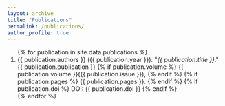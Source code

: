 ```yaml
---
layout: archive
title: "Publications"
permalink: /publications/
author_profile: true
---
```


<ol>
  {% for publication in site.data.publications %}
    <li>
      {{ publication.authors }} ({{ publication.year }}). 
      "<em>{{ publication.title }}</em>." 
      {{ publication.publication }} 
      {% if publication.volume %}
        {{ publication.volume }}({{ publication.issue }}), 
      {% endif %}
      {% if publication.pages %}
        {{ publication.pages }}. 
      {% endif %}
      {% if publication.doi %}
        DOI: {{ publication.doi }}
      {% endif %}
    </li>
  {% endfor %}
</ol>

<!--
[1] Network Topology Design for Distributed Quantum Computing
<br> Yingling Mao, **Yu Liu**, Xiaojun Shang, and Yuanyuan Yang  <br> 
in Proceedings of IEEE 44th International Conference on Distributed Computing Systems (**IEEE ICDCS**), Jersey City, New Jersey, USA.

[2] Joint Virtual Network Function Placement and Flow Routing in Edge-Cloud Continuum
<br> Yingling Mao, Xiaojun Shang, **Yu Liu**, and Yuanyuan Yang  <br> 
in IEEE Transactions on Computers (**IEEE TC**), vol. 73, no. 3, pp. 872-886, March 2024, doi: 10.1109/TC.2023.3347671.

[3] Joint Task Offloading and Resource Allocation in Heterogeneous Edge Environments
<br> **Yu Liu**, Yingling Mao, Zhenhua Liu, and Yuanyuan Yang  <br> 
in IEEE Transactions on Mobile Computing (**IEEE TMC**), vol. 23, no. 6, pp. 7318-7334, June 2024, doi: 10.1109/TMC.2023.3335198.

[4] Deep Learning-Assisted Online Task Offloading for Latency Minimization in Heterogeneous Mobile Edge
<br> **Yu Liu**, Yingling Mao, Zhenhua Liu, and Yuanyuan Yang<br>
in IEEE Transactions on Mobile Computing (**IEEE TMC**), vol. 23, no. 5, pp. 4062-4075, May 2024, doi: 10.1109/TMC.2023.3285882.

[5] Availability Aware Online Virtual Network Function Backup in Edge Environments
<br>**Yu Liu**, Xiaojun Shang, Yingling Mao, Zhenhua Liu, and Yuanyuan Yang<br>
in IEEE Transactions on Mobile Computing (**IEEE TMC**), vol. 23, no. 5, pp. 3909-3922, May 2024, doi: 10.1109/TMC.2023.3282156.

[6] Probability-aware Qubit-to-Processor Mapping in Distributed Quantum Computing
<br> Yingling Mao, **Yu Liu**, and Yuanyuan Yang <br>
in Proceedings of ACM SIGCOMM 1st Workshop on Quantum Networks and Distributed Quantum Computing (**ACM QuNet**), New York, NY, USA, 2023, pp. 51–56, doi: 10.1145/3610251.3610554.

[7] Energy-Aware Online Task Offloading and Resource Allocation for Mobile Edge Computing
<br> **Yu Liu**, Yingling Mao, Xiaojun Shang, Zhenhua Liu, and Yuanyuan Yang <br>
in Proceedings of IEEE 43rd International Conference on Distributed Computing Systems (**IEEE ICDCS**), Hong Kong, 2023, pp. 339-349, doi: 10.1109/ICDCS57875.2023.00073.

[8] Joint Task Offloading and Resource Allocation in Heterogeneous Edge Environments
<br> **Yu Liu**, Yingling Mao, Zhenhua Liu, and Yuanyuan Yang <br> 
in Proceedings of IEEE Conference on Computer Communications (**IEEE INFOCOM**), New York City, NY, USA, 2023, pp. 1-10, doi: 10.1109/INFOCOM53939.2023.10229015.

[9] Qubit Allocation for Distributed Quantum Computing
<br> Yingling Mao, **Yu Liu**, and Yuanyuan Yang <br> 
in Proceedings of IEEE Conference on Computer Communications (**IEEE INFOCOM**), New York City, NY, USA, 2023, pp. 1-10, doi: 10.1109/INFOCOM53939.2023.10228915.

[10] Online Container Scheduling for Data-intensive Applications in Serverless Edge Computing
<br> Xiaojun Shang, Yingling Mao, **Yu Liu**, Yaodong Huang, Zhenhua Liu, and Yuanyuan Yang  <br> 
in Proceedings of IEEE Conference on Computer Communications (**IEEE INFOCOM**), New York City, NY, USA, 2023, pp. 1-10, doi: 10.1109/INFOCOM53939.2023.10229034.

[11] Online Resource Provisioning for Wireless Data Collection
<br>**Yu Liu**, Joshua Comden, Zhenhua Liu, and Yuanyuan Yang<br>
in ACM Transactions on Sensor Networks (**ACM TOSN**), vol. 18, no. 1, pp. 1-27, Feb. 2022, doi:10.1145/3470648.

[12] Distributed Cooperative Caching in Unreliable Edge Environments
<br> **Yu Liu**, Yingling Mao, Xiaojun Shang, Zhenhua Liu, and Yuanyuan Yang  <br> 
in Proceedings of IEEE Conference on Computer Communications (**IEEE INFOCOM**), London, United Kingdom, 2022, pp. 1049-1058, doi: 10.1109/INFOCOM48880.2022.9796799.

[13] Joint SFC Deployment and Resource Management in Heterogeneous Edge for Latency Minimization
<br>**Yu Liu**, Xiaojun Shang, and Yuanyuan Yang<br>
in IEEE Transactions on Parallel and Distributed Systems (**IEEE TPDS**), vol. 32, no. 8, pp. 2131-2143, 1 Aug. 2021, doi: 10.1109/TPDS.2021.3062341.

[14] Online Cloud Resource Provisioning Under Cost Budget for QoS Maximization
<br> **Yu Liu**, Niangjun Chen, Zhenhua Liu, and Yuanyuan Yang <br>
in Proceedings of IEEE/ACM 29th International Symposium on Quality of Service (**IEEE/ACM IWQOS**), Tokyo, Japan, 2021, pp. 1-6, doi: 10.1109/IWQOS52092.2021.9521347.

[15] Greening reliability of virtual network functions via online optimization
<br> Xioajun Shang, **Yu Liu**, Yingling Mao, Zhenhua Liu, and Yuanyuan Yang  <br>
in Proceedings of IEEE/ACM 28th International Symposium on Quality of Service (**IEEE/ACM IWQoS**), Hang Zhou, China, 2020, pp. 1-10, doi: 10.1109/IWQoS49365.2020.9212998.

[16] Non-stationary stochastic network optimization with imperfect estimations
<br> **Yu Liu**, Zhenhua Liu, and Yuanyuan Yang  <br>
in Proceedings of IEEE 39th International Conference on Distributed Computing Systems (**IEEE ICDCS**), Dallas, TX, USA, 2019, pp. 431-441, doi: 10.1109/ICDCS.2019.00050.

[17] Multi-Rack Regenerating Codes for Hierarchical Distributed Storage Systems
<br> Shan Qu, **Yu Liu**, Jinbei Zhang, Haiwen Cao and Xinbing Wang,  <br>
in Proceedings of IEEE International Conference on Communications (**IEEE ICC**), Kansas City, MO, USA, 2018, pp. 1-6, doi: 10.1109/ICC.2018.8422112.
-->
